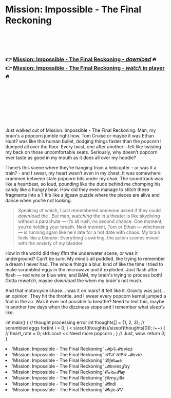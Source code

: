 <h1>Mission: Impossible - The Final Reckoning</h1>

<br><br><br>

<h3>👉 <a href="https://Donalds-pusackelib1971.github.io/cyqistmbtc/">Mission: Impossible - The Final Reckoning - 𝘥𝘰𝘸𝘯𝘭𝘰𝘢𝘥</a> 🔥<br>
👉 <a href="https://Donalds-pusackelib1971.github.io/cyqistmbtc/">Mission: Impossible - The Final Reckoning - 𝘸𝘢𝘵𝘤𝘩 in player</a> 🔥
</h3>



<br><br><br><br><br><br><br>


Just walked out of Mission: Impossible - The Final Reckoning. Man, my brain's a popcorn jumble right now. Tom Cruise or maybe it was Ethan Hunt? was like this human bullet, dodging things faster than the popcorn I dumped all over the floor. Every twist, one after another—felt like twisting my back on those uncomfortable seats. Seriously, why doesn’t popcorn ever taste as good in my mouth as it does all over my hoodie?

There’s this scene where they’re hanging from a helicopter - or was it a train? - and I swear, my heart wasn’t even in my chest. It was somewhere crammed between stale popcorn bits under my chair. The soundtrack was like a heartbeat, so loud, pounding like the dude behind me chomping his candy like a hungry bear. How did they even manage to stitch these fragments into a  ? It's like a jigsaw puzzle where the pieces are alive and dance when you’re not looking.

> Speaking of which, I just remembered someone asked if they could 𝘥𝘰𝘸𝘯𝘭𝘰𝘢𝘥 the  . But man, 𝘸𝘢𝘵𝘤𝘩𝘪𝘯𝘨 the   in a theater is like skydiving without a parachute — it’s all rush, no second chance. One moment, you’re holding your breath. Next moment, Tom or Ethan — whichever — is running again like he's late for a hot date with chaos. My brain feels like a blender. Everything's swirling, the action scenes mixed with the anxiety of my bladder.

How in the world did they 𝘧𝘪𝘭𝘮 the underwater scene, or was it underground? Can’t be sure. My mind’s all puddled, like trying to remember a dream I never had. The whole thing’s a blur, kind of like the time I tried to make scrambled eggs in the microwave and it exploded. Just flash after flash — red wire or blue wire, and BAM, my brain's trying to process both! Gotta re𝘸𝘢𝘵𝘤𝘩, maybe 𝘥𝘰𝘸𝘯𝘭𝘰𝘢𝘥 the   when my brain's not mush.

And that motorcycle chase... was it on mars? It felt like it. Gravity was just... an opinion. They hit the throttle, and I swear every popcorn kernel jumped a foot in the air. Was it ever not possible to breathe? Need to text this, maybe in another few days when the dizziness stops and I remember what sleep's like.

int main() {
    // thought processing error
    int thoughts[] = {1, 2, 3}; // scrambled eggs
    for(int i = 0; i < sizeof(thoughts)/sizeof(thoughts[0]); i++) {
        // heart_rate = 0;
        std::cout << Need more popcorn
;
    }
    // Just, wow.
    return 0;
}

<li>'Mission: Impossible - The Final Reckoning' 𝓜ρ𝟜𝓜𝗈ν𝗂𝖾𝗓</li>
<li>'Mission: Impossible - The Final Reckoning' 𝒴𝖳𝒮 𝒴𝖨𝖥𝒴 𝓜𝗈ν𝗂𝖾</li>
<li>'Mission: Impossible - The Final Reckoning' 𝓛𝗂ƒ𝖾𝗍𝗂𝓶𝖾</li>
<li>'Mission: Impossible - The Final Reckoning' 𝓜𝗈ν𝗂𝖾𝗌𝓙𝗈𝗒</li>
<li>'Mission: Impossible - The Final Reckoning' 𝓞𝓃𝗂𝗈𝓃𝓟𝗅𝖆𝗒</li>
<li>'Mission: Impossible - The Final Reckoning' ƒ𝗂𝗅𝗆𝗒𝓏𝗂𝗅𝗅𝖆</li>
<li>'Mission: Impossible - The Final Reckoning' 𝓗𝗂𝗇ԁ𝗂</li>
<li>'Mission: Impossible - The Final Reckoning' 𝓟𝗅ų𝗍𝗈 𝓣𝖵</li>
